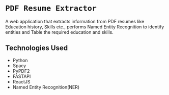 
# `PDF Resume Extractor`
A web application that extracts information from PDF resumes like Education history, Skills etc., performs Named Entity Recognition to identify entities and Table the required education and skills.

## Technologies Used
* Python 
* Spacy
* PyPDF2  
* FASTAPI 
* ReactJS 
* Named Entity Recognition(NER)

